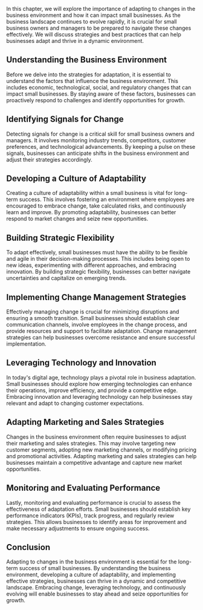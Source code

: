 
In this chapter, we will explore the importance of adapting to changes in the business environment and how it can impact small businesses. As the business landscape continues to evolve rapidly, it is crucial for small business owners and managers to be prepared to navigate these changes effectively. We will discuss strategies and best practices that can help businesses adapt and thrive in a dynamic environment.

## Understanding the Business Environment

Before we delve into the strategies for adaptation, it is essential to understand the factors that influence the business environment. This includes economic, technological, social, and regulatory changes that can impact small businesses. By staying aware of these factors, businesses can proactively respond to challenges and identify opportunities for growth.

## Identifying Signals for Change

Detecting signals for change is a critical skill for small business owners and managers. It involves monitoring industry trends, competitors, customer preferences, and technological advancements. By keeping a pulse on these signals, businesses can anticipate shifts in the business environment and adjust their strategies accordingly.

## Developing a Culture of Adaptability

Creating a culture of adaptability within a small business is vital for long-term success. This involves fostering an environment where employees are encouraged to embrace change, take calculated risks, and continuously learn and improve. By promoting adaptability, businesses can better respond to market changes and seize new opportunities.

## Building Strategic Flexibility

To adapt effectively, small businesses must have the ability to be flexible and agile in their decision-making processes. This includes being open to new ideas, experimenting with different approaches, and embracing innovation. By building strategic flexibility, businesses can better navigate uncertainties and capitalize on emerging trends.

## Implementing Change Management Strategies

Effectively managing change is crucial for minimizing disruptions and ensuring a smooth transition. Small businesses should establish clear communication channels, involve employees in the change process, and provide resources and support to facilitate adaptation. Change management strategies can help businesses overcome resistance and ensure successful implementation.

## Leveraging Technology and Innovation

In today's digital age, technology plays a pivotal role in business adaptation. Small businesses should explore how emerging technologies can enhance their operations, improve efficiency, and provide a competitive edge. Embracing innovation and leveraging technology can help businesses stay relevant and adapt to changing customer expectations.

## Adapting Marketing and Sales Strategies

Changes in the business environment often require businesses to adjust their marketing and sales strategies. This may involve targeting new customer segments, adopting new marketing channels, or modifying pricing and promotional activities. Adapting marketing and sales strategies can help businesses maintain a competitive advantage and capture new market opportunities.

## Monitoring and Evaluating Performance

Lastly, monitoring and evaluating performance is crucial to assess the effectiveness of adaptation efforts. Small businesses should establish key performance indicators (KPIs), track progress, and regularly review strategies. This allows businesses to identify areas for improvement and make necessary adjustments to ensure ongoing success.

## Conclusion

Adapting to changes in the business environment is essential for the long-term success of small businesses. By understanding the business environment, developing a culture of adaptability, and implementing effective strategies, businesses can thrive in a dynamic and competitive landscape. Embracing change, leveraging technology, and continuously evolving will enable businesses to stay ahead and seize opportunities for growth.
